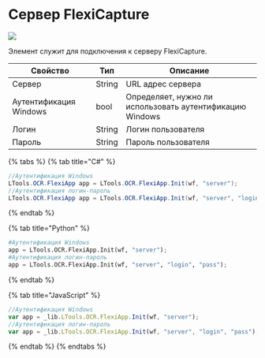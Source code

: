 # Сервер FlexiCapture

![](../../../resources/basic/ocr/ocr_flexi/image-(399).png)

Элемент служит для подключения к серверу FlexiCapture.

| Свойство               | Тип    | Описание                            |
| ---------------------- | ------ | ----------------------------------- |
| Сервер                 | String | URL адрес сервера                   |
| Аутентификация Windows | bool   | Определяет, нужно ли использовать аутентификацию Windows |
| Логин                  | String | Логин пользователя                  |
| Пароль                 | String | Пароль пользователя                 |

{% tabs %}
{% tab title="C#" %}
```csharp
//Аутентификация Windows
LTools.OCR.FlexiApp app = LTools.OCR.FlexiApp.Init(wf, "server");
//Аутентификация логин-пароль
LTools.OCR.FlexiApp app = LTools.OCR.FlexiApp.Init(wf, "server", "login", "pass");
```
{% endtab %}

{% tab title="Python" %}
```python
#Аутентификация Windows
app = LTools.OCR.FlexiApp.Init(wf, "server");
#Аутентификация логин-пароль
app = LTools.OCR.FlexiApp.Init(wf, "server", "login", "pass");
```
{% endtab %}

{% tab title="JavaScript" %}
```javascript
//Аутентификация Windows
var app = _lib.LTools.OCR.FlexiApp.Init(wf, "server");
//Аутентификация логин-пароль
var app = _lib.LTools.OCR.FlexiApp.Init(wf, "server", "login", "pass");
```
{% endtab %}
{% endtabs %}
